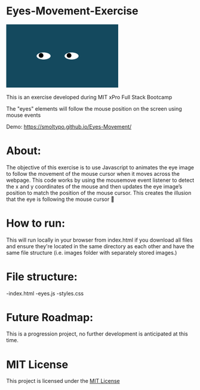 # Eyes-Movement-Exercise
<img src="https://github.com/smolTypo/Eyes-Movement/blob/main/freakyEyes.png" width='300'/>

This is an exercise developed during MIT xPro Full Stack Bootcamp

The "eyes" elements will follow the mouse position on the screen using mouse events

Demo: https://smoltypo.github.io/Eyes-Movement/


# About:
The objective of this exercise is to use Javascript to animates the eye image to follow the movement of the mouse cursor when it moves across the webpage. This code works by using the mousemove event listener to detect the x and y coordinates of the mouse and then updates the eye image’s position to match the position of the mouse cursor. This creates the illusion that the eye is following the mouse cursor 👀

# How to run:
This will run locally in your browser from index.html if you download all files and ensure they're located in the same directory as each other and have the same file structure (i.e. images folder with separately stored images.) 

# File structure:
  -index.html
  -eyes.js
  -styles.css
  
# Future Roadmap:
This is a progression project, no further development is anticipated at this time.

# MIT License
This project is licensed under the <a href="https://github.com/smolTypo/Eyes-Movement/blob/main/LICENSE">MIT License</a>

